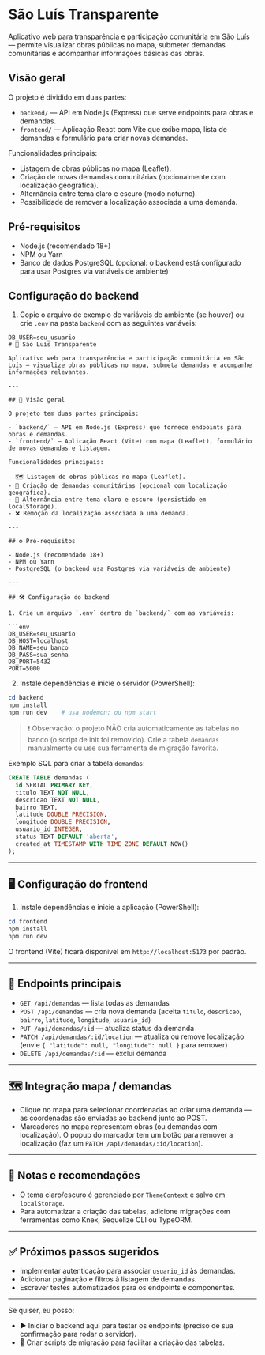 # São Luís Transparente

Aplicativo web para transparência e participação comunitária em São Luís — permite visualizar obras públicas no mapa, submeter demandas comunitárias e acompanhar informações básicas das obras.

## Visão geral

O projeto é dividido em duas partes:

- `backend/` — API em Node.js (Express) que serve endpoints para obras e demandas.
- `frontend/` — Aplicação React com Vite que exibe mapa, lista de demandas e formulário para criar novas demandas.

Funcionalidades principais:

- Listagem de obras públicas no mapa (Leaflet).
- Criação de novas demandas comunitárias (opcionalmente com localização geográfica).
- Alternância entre tema claro e escuro (modo noturno).
- Possibilidade de remover a localização associada a uma demanda.

## Pré-requisitos

- Node.js (recomendado 18+)
- NPM ou Yarn
- Banco de dados PostgreSQL (opcional: o backend está configurado para usar Postgres via variáveis de ambiente)

## Configuração do backend

1. Copie o arquivo de exemplo de variáveis de ambiente (se houver) ou crie `.env` na pasta `backend` com as seguintes variáveis:

```
DB_USER=seu_usuario
# 🌆 São Luís Transparente

Aplicativo web para transparência e participação comunitária em São Luís — visualize obras públicas no mapa, submeta demandas e acompanhe informações relevantes.

---

## 🔎 Visão geral

O projeto tem duas partes principais:

- `backend/` — API em Node.js (Express) que fornece endpoints para obras e demandas.
- `frontend/` — Aplicação React (Vite) com mapa (Leaflet), formulário de novas demandas e listagem.

Funcionalidades principais:

- 🗺️ Listagem de obras públicas no mapa (Leaflet).
- 📝 Criação de demandas comunitárias (opcional com localização geográfica).
- 🌙 Alternância entre tema claro e escuro (persistido em localStorage).
- ❌ Remoção da localização associada a uma demanda.

---

## ⚙️ Pré-requisitos

- Node.js (recomendado 18+)
- NPM ou Yarn
- PostgreSQL (o backend usa Postgres via variáveis de ambiente)

---

## 🛠️ Configuração do backend

1. Crie um arquivo `.env` dentro de `backend/` com as variáveis:

```env
DB_USER=seu_usuario
DB_HOST=localhost
DB_NAME=seu_banco
DB_PASS=sua_senha
DB_PORT=5432
PORT=5000
```

2. Instale dependências e inicie o servidor (PowerShell):

```powershell
cd backend
npm install
npm run dev    # usa nodemon; ou npm start
```

> ❗ Observação: o projeto NÃO cria automaticamente as tabelas no banco (o script de init foi removido). Crie a tabela `demandas` manualmente ou use sua ferramenta de migração favorita.

Exemplo SQL para criar a tabela `demandas`:

```sql
CREATE TABLE demandas (
  id SERIAL PRIMARY KEY,
  titulo TEXT NOT NULL,
  descricao TEXT NOT NULL,
  bairro TEXT,
  latitude DOUBLE PRECISION,
  longitude DOUBLE PRECISION,
  usuario_id INTEGER,
  status TEXT DEFAULT 'aberta',
  created_at TIMESTAMP WITH TIME ZONE DEFAULT NOW()
);
```

---

## 🖥️ Configuração do frontend

1. Instale dependências e inicie a aplicação (PowerShell):

```powershell
cd frontend
npm install
npm run dev
```

O frontend (Vite) ficará disponível em `http://localhost:5173` por padrão.

---

## 🚀 Endpoints principais

- `GET /api/demandas` — lista todas as demandas
- `POST /api/demandas` — cria nova demanda (aceita `titulo`, `descricao`, `bairro`, `latitude`, `longitude`, `usuario_id`)
- `PUT /api/demandas/:id` — atualiza status da demanda
- `PATCH /api/demandas/:id/location` — atualiza ou remove localização (envie `{ "latitude": null, "longitude": null }` para remover)
- `DELETE /api/demandas/:id` — exclui demanda

---

## 🗺️ Integração mapa / demandas

- Clique no mapa para selecionar coordenadas ao criar uma demanda — as coordenadas são enviadas ao backend junto ao POST.
- Marcadores no mapa representam obras (ou demandas com localização). O popup do marcador tem um botão para remover a localização (faz um `PATCH /api/demandas/:id/location`).

---

## 📝 Notas e recomendações

- O tema claro/escuro é gerenciado por `ThemeContext` e salvo em `localStorage`.
- Para automatizar a criação das tabelas, adicione migrações com ferramentas como Knex, Sequelize CLI ou TypeORM.

---

## ✅ Próximos passos sugeridos

- Implementar autenticação para associar `usuario_id` às demandas.
- Adicionar paginação e filtros à listagem de demandas.
- Escrever testes automatizados para os endpoints e componentes.

---

Se quiser, eu posso:

- ▶️ Iniciar o backend aqui para testar os endpoints (preciso de sua confirmação para rodar o servidor).
- 🧭 Criar scripts de migração para facilitar a criação das tabelas.
